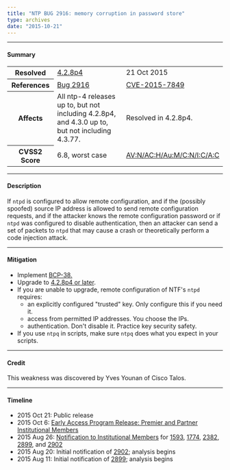 ```yaml
---
title: "NTP BUG 2916: memory corruption in password store"
type: archives
date: "2015-10-21"
---
```


* * *

#### Summary

<table>
  <tbody>
	<tr>
		<th><b>Resolved</b></th>
		<td><a href="/support/securitynotice/4_2_8p4-release-announcement/">4.2.8p4</a></td>
		<td>21 Oct 2015</td>
	</tr>
	<tr>
		<th><b>References</b></th>
		<td><a href="https://bugs.ntp.org/show_bug.cgi?id=2916">Bug 2916</a></td>
		<td><a href="https://nvd.nist.gov/vuln/detail/CVE-2015-7849">CVE-2015-7849</a></td>
	</tr>
	<tr>
		<th><b>Affects</b></th>
		<td>All ntp-4 releases up to, but not including 4.2.8p4,<br> and 4.3.0 up to, but not including 4.3.77.</td>
		<td>Resolved in 4.2.8p4.</td>
	</tr>
	<tr>
		<th><b>CVSS2 Score</b></th>
		<td>6.8, worst case</td>
		<td><a href="https://nvd.nist.gov/vuln-metrics/cvss/v2-calculator?calculator&version=2.0&vector=(AV:N/AC:H/Au:M/C:C/I:C/A:C)">AV:N/AC:H/Au:M/C:N/I:C/A:C</a></td>
	</tr>	
  </tbody>	
</table>

* * *
    
#### Description 

If `ntpd` is configured to allow remote configuration, and if the (possibly spoofed) source IP address is allowed to send remote configuration requests, and if the attacker knows the remote configuration password or if `ntpd` was configured to disable authentication, then an attacker can send a set of packets to `ntpd` that may cause a crash or theoretically perform a code injection attack.

* * *
    
#### Mitigation

* Implement [BCP-38.](http://www.bcp38.info/index.php/Main_Page)
* Upgrade to [4.2.8p4 or later](/downloads/).
* If you are unable to upgrade, remote configuration of NTF's `ntpd` requires:
  * an explicitly configured "trusted" key. Only configure this if you need it.
  * access from permitted IP addresses. You choose the IPs.
  * authentication. Don't disable it. Practice key security safety. 
* If you use `ntpq` in scripts, make sure `ntpq` does what you expect in your scripts. 

* * *

#### Credit

This weakness was discovered by Yves Younan of Cisco Talos.

* * *

#### Timeline

* 2015 Oct 21: Public release
* 2015 Oct 6: [Early Access Program Release: Premier and Partner Institutional Members](https://www.nwtime.org/membership/benefits/)
* 2015 Aug 26: [Notification to Institutional Members](https://www.nwtime.org/membership/benefits/) for [1593](https://bugs.ntp.org/show_bug.cgi?id=1593), [1774](https://bugs.ntp.org/show_bug.cgi?id=1774), [2382](https://bugs.ntp.org/show_bug.cgi?id=2382), [2899](/support/securitynotice/ntpbug2899/), and [2902](/support/securitynotice/ntpbug2902/)
* 2015 Aug 20: Initial notification of [2902](/support/securitynotice/ntpbug2902/); analysis begins
* 2015 Aug 11: Initial notification of [2899](/support/securitynotice/ntpbug2899/); analysis begins